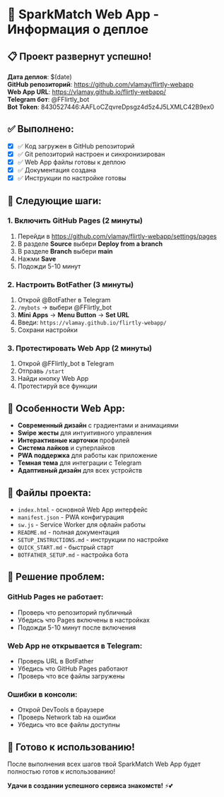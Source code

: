 # 🚀 SparkMatch Web App - Информация о деплое

## 📋 Проект развернут успешно!

**Дата деплоя**: $(date)  
**GitHub репозиторий**: https://github.com/vlamay/flirtly-webapp  
**Web App URL**: https://vlamay.github.io/flirtly-webapp/  
**Telegram бот**: @FFlirtly_bot  
**Bot Token**: 8430527446:AAFLoCZqvreDpsgz4d5z4J5LXMLC42B9ex0

## ✅ Выполнено:

- [x] ✅ Код загружен в GitHub репозиторий
- [x] ✅ Git репозиторий настроен и синхронизирован
- [x] ✅ Web App файлы готовы к деплою
- [x] ✅ Документация создана
- [x] ✅ Инструкции по настройке готовы

## 🔧 Следующие шаги:

### 1. Включить GitHub Pages (2 минуты)
1. Перейди в https://github.com/vlamay/flirtly-webapp/settings/pages
2. В разделе **Source** выбери **Deploy from a branch**
3. В разделе **Branch** выбери **main**
4. Нажми **Save**
5. Подожди 5-10 минут

### 2. Настроить BotFather (3 минуты)
1. Открой @BotFather в Telegram
2. `/mybots` → выбери @FFlirtly_bot
3. **Mini Apps** → **Menu Button** → **Set URL**
4. Введи: `https://vlamay.github.io/flirtly-webapp/`
5. Сохрани настройки

### 3. Протестировать Web App (2 минуты)
1. Открой @FFlirtly_bot в Telegram
2. Отправь `/start`
3. Найди кнопку Web App
4. Протестируй все функции

## 🎯 Особенности Web App:

- **Современный дизайн** с градиентами и анимациями
- **Swipe жесты** для интуитивного управления
- **Интерактивные карточки** профилей
- **Система лайков** и суперлайков
- **PWA поддержка** для работы как приложение
- **Темная тема** для интеграции с Telegram
- **Адаптивный дизайн** для всех устройств

## 📱 Файлы проекта:

- `index.html` - основной Web App интерфейс
- `manifest.json` - PWA конфигурация
- `sw.js` - Service Worker для офлайн работы
- `README.md` - полная документация
- `SETUP_INSTRUCTIONS.md` - инструкции по настройке
- `QUICK_START.md` - быстрый старт
- `BOTFATHER_SETUP.md` - настройка бота

## 🚨 Решение проблем:

### GitHub Pages не работает:
- Проверь что репозиторий публичный
- Убедись что Pages включены в настройках
- Подожди 5-10 минут после включения

### Web App не открывается в Telegram:
- Проверь URL в BotFather
- Убедись что GitHub Pages работают
- Проверь что все файлы загружены

### Ошибки в консоли:
- Открой DevTools в браузере
- Проверь Network tab на ошибки
- Убедись что все файлы доступны

## 🎉 Готово к использованию!

После выполнения всех шагов твой SparkMatch Web App будет полностью готов к использованию!

**Удачи в создании успешного сервиса знакомств!** ⚡💕
